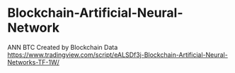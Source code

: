 # Blockchain-Artificial-Neural-Network
ANN BTC Created by Blockchain Data
https://www.tradingview.com/script/eALSDf3j-Blockchain-Artificial-Neural-Networks-TF-1W/
